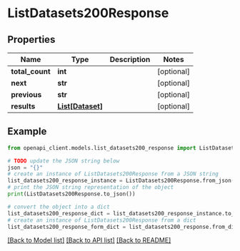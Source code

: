 # ListDatasets200Response


## Properties

Name | Type | Description | Notes
------------ | ------------- | ------------- | -------------
**total_count** | **int** |  | [optional] 
**next** | **str** |  | [optional] 
**previous** | **str** |  | [optional] 
**results** | [**List[Dataset]**](Dataset.md) |  | [optional] 

## Example

```python
from openapi_client.models.list_datasets200_response import ListDatasets200Response

# TODO update the JSON string below
json = "{}"
# create an instance of ListDatasets200Response from a JSON string
list_datasets200_response_instance = ListDatasets200Response.from_json(json)
# print the JSON string representation of the object
print(ListDatasets200Response.to_json())

# convert the object into a dict
list_datasets200_response_dict = list_datasets200_response_instance.to_dict()
# create an instance of ListDatasets200Response from a dict
list_datasets200_response_form_dict = list_datasets200_response.from_dict(list_datasets200_response_dict)
```
[[Back to Model list]](../README.md#documentation-for-models) [[Back to API list]](../README.md#documentation-for-api-endpoints) [[Back to README]](../README.md)


